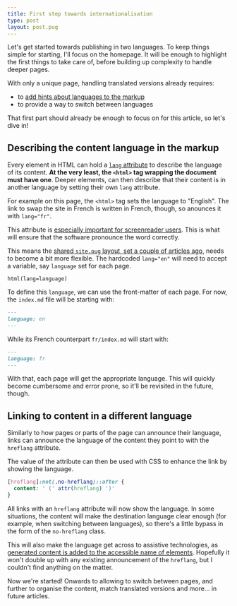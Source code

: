 ```yaml
---
title: First step towards internationalisation
type: post
layout: post.pug
---
```

Let's get started towards publishing in two languages. To keep things simple for starting, I'll focus on the homepage. It will be enough to highlight the first things to take care of, before building up complexity to handle deeper pages.

With only a unique page, handling translated versions already requires:

- to [add hints about languages to the markup][w3c-markup]
- to provide a way to switch between languages

That first part should already be enough to focus on for this article, so let's dive in!

Describing the content language in the markup
---

Every element in HTML can hold a [`lang` attribute][lang-attribute] to describe the language of its content. **At the very least, the `<html>` tag wrapping the document must have one**. Deeper elements, can then describe that their content is in another language by setting their own `lang` attribute.

For example on this page, the `<html>` tag sets the language to "English". The link to swap the site in French is written in French, though, so anounces it with `lang="fr"`.

This attribute is [especially important for screenreader users][screenreader-lang]. This is what will ensure that the software pronounce the word correctly.

This means the [shared `site.pug` layout, set a couple of articles ago][layout-setup], needs to become a bit more flexible. The hardcoded `lang="en"` will need to accept a variable, say `language` set for each page. 

```pug
html(lang=language)
```

To define this `language`, we can use the front-matter of each page. For now, the `index.md` file will be starting with:

```md
---
language: en
---
```

While its French counterpart `fr/index.md` will start with:

```md
---
language: fr
---
```

With that, each page will get the appropriate language. This will quickly become cumbersome and error prone, so it'll be revisited in the future, though.

Linking to content in a different language
---

Similarly to how pages or parts of the page can announce their language, links can announce the language of the content they point to with the `hreflang` attribute.

The value of the attribute can then be used with CSS to enhance the link by showing the language.

```css
[hreflang]:not(.no-hreflang)::after {
  content: ' (' attr(hreflang) ')'
}
```

All links with an `hreflang` attribute will now show the language. In some situations, the content will make the destination language clear enough (for example, when switching between languages), so there's a little bypass in the form of the `no-hreflang` class.

This will also make the language get across to assistive technologies, as [generated content is added to the accessible name of elements][accessible-name-generated-content]. Hopefully it won't double up with any existing announcement of the `hreflang`, but I couldn't find anything on the matter.

Now we're started! Onwards to allowing to switch between pages, and further to organise the content, match translated versions and more... in future articles.

[w3c-markup]: https://www.w3.org/International/questions/qa-html-language-declarations
[lang-attribute]: https://developer.mozilla.org/en-US/docs/Web/HTML/Global_attributes/lang
[screenreader-lang]:https://www.powermapper.com/tests/screen-readers/content/html-page-lang/
[accessible-name-generated-content]: https://blog.benmyers.dev/css-can-influence-screenreaders/#css-generated-content
[layout-setup]: ../shared-layout
